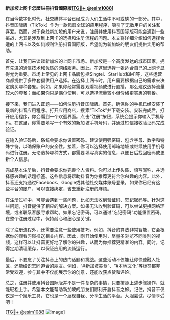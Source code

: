 **新加坡上网卡怎麽註冊抖音國際版[[TG💪+ @esim1088](https://t.me/s/esim1088)]**

在当今数字化时代，社交媒体平台已经成为人们生活中不可或缺的一部分。其中，抖音国际版（TikTok）作为一款风靡全球的应用程序，吸引了无数用户的关注和喜爱。然而，对于身处新加坡的用户来说，注册并使用抖音国际版可能会遇到一些挑战，尤其是涉及到上网卡的选择和注册流程的问题。本文将详细介绍如何选择合适的上网卡以及如何顺利注册抖音国际版，希望能为新加坡的朋友们提供实用的帮助。

首先，让我们来谈谈新加坡的上网卡市场。新加坡是一个高度发达的城市国家，拥有先进的通信技术和优质的网络服务。因此，在这里选择一张适合自己的上网卡显得尤为重要。市场上常见的上网卡品牌包括Singtel、StarHub和M1等，这些运营商都提供了多种套餐供用户选择。在选择上网卡时，用户需要根据自己的需求来决定购买哪种套餐。例如，如果你经常需要观看视频或进行直播，那么建议选择流量较大的套餐；而如果你只是偶尔使用，可以选择流量较小但价格更实惠的套餐。

接下来，我们进入正题——如何注册抖音国际版。首先，确保你的手机已经安装了最新的抖音应用程序。打开应用商店，搜索“TikTok”并下载安装。安装完成后，打开应用程序，你会看到一个欢迎界面。点击“注册”按钮，系统会提示你输入手机号码。在这里，你需要填写一个有效的新加坡手机号码，并通过短信接收验证码完成验证。

在输入验证码后，系统会要求你设置密码。建议使用强密码，包含字母、数字和特殊字符，以确保账户的安全性。接着，你可以选择使用邮箱地址或继续使用手机号码进行注册。无论选择哪种方式，都需要填写真实的信息，以便日后找回密码或更新个人信息。

完成基本注册后，抖音会要求你完善个人资料。你可以上传头像、填写昵称，并选择感兴趣的话题标签。这些信息将帮助抖音为你推荐更符合你兴趣的内容。此外，抖音还支持通过Facebook、Google或其他社交媒体账号登录，如果你已经有这些平台的账户，可以直接绑定，省去重新注册的麻烦。

在注册过程中，可能会遇到一些问题，比如无法收到验证码、忘记密码等。针对这些问题，抖音提供了相应的解决方案。如果无法收到验证码，可以尝试更换网络环境，或者联系客服寻求帮助。如果忘记密码，可以通过“忘记密码”功能重置密码。在整个注册过程中，保持耐心和细心是关键。

除了注册流程外，还需要注意一些使用技巧。例如，抖音的算法非常智能，它会根据你的观看习惯推送相关内容。因此，刚开始使用时，尽量多浏览不同类别的视频，这样可以让抖音更好地了解你的兴趣，从而为你推荐更精准的内容。同时，记得定期清理缓存，以保证应用的流畅运行。

最后，不要忘了关注抖音上的热门话题和挑战。这些活动不仅能让你快速融入社区，还能结识志同道合的朋友。例如，“#新加坡美食”、“#本地文化”等标签都非常受欢迎，参与其中不仅能展示你的创意，还能收获点赞和评论。

总之，注册并使用抖音国际版并不是一件复杂的事情，只要按照上述步骤操作，就能轻松上手。希望本文能帮助新加坡的朋友们顺利开启抖音之旅。记住，抖音不仅仅是一个娱乐工具，它也是一个展现自我、分享生活的平台。大胆尝试，尽情享受吧！

[[TG💪+ @esim1088](https://t.me/s/esim1088) ![Image](https://i.postimg.cc/4NQfJmqS/Snipaste-2025-05-13-00-14-12.png)]